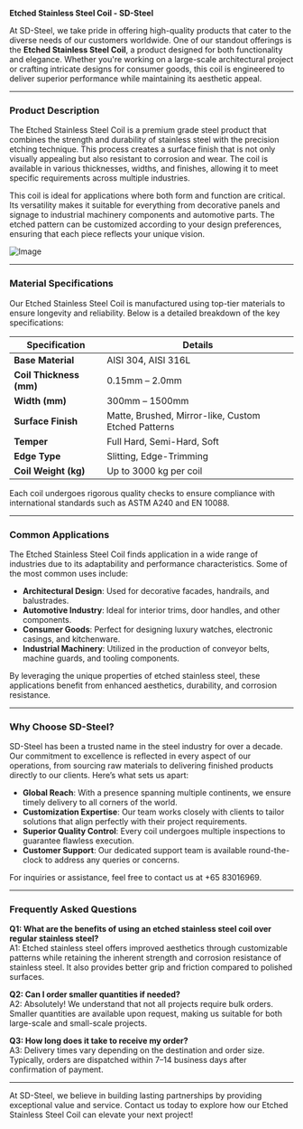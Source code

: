 **Etched Stainless Steel Coil - SD-Steel**

At SD-Steel, we take pride in offering high-quality products that cater to the diverse needs of our customers worldwide. One of our standout offerings is the **Etched Stainless Steel Coil**, a product designed for both functionality and elegance. Whether you're working on a large-scale architectural project or crafting intricate designs for consumer goods, this coil is engineered to deliver superior performance while maintaining its aesthetic appeal.

---

### **Product Description**
The Etched Stainless Steel Coil is a premium grade steel product that combines the strength and durability of stainless steel with the precision etching technique. This process creates a surface finish that is not only visually appealing but also resistant to corrosion and wear. The coil is available in various thicknesses, widths, and finishes, allowing it to meet specific requirements across multiple industries.

This coil is ideal for applications where both form and function are critical. Its versatility makes it suitable for everything from decorative panels and signage to industrial machinery components and automotive parts. The etched pattern can be customized according to your design preferences, ensuring that each piece reflects your unique vision.

![Image](https://github.com/user-attachments/assets/2567258e-e124-4816-932d-1809bd27ef0b)

---

### **Material Specifications**
Our Etched Stainless Steel Coil is manufactured using top-tier materials to ensure longevity and reliability. Below is a detailed breakdown of the key specifications:

| **Specification**       | **Details**                                                                 |
|--------------------------|-----------------------------------------------------------------------------|
| **Base Material**        | AISI 304, AISI 316L                                                         |
| **Coil Thickness (mm)**  | 0.15mm – 2.0mm                                                              |
| **Width (mm)**           | 300mm – 1500mm                                                              |
| **Surface Finish**       | Matte, Brushed, Mirror-like, Custom Etched Patterns                          |
| **Temper**               | Full Hard, Semi-Hard, Soft                                                  |
| **Edge Type**            | Slitting, Edge-Trimming                                                     |
| **Coil Weight (kg)**     | Up to 3000 kg per coil                                                      |

Each coil undergoes rigorous quality checks to ensure compliance with international standards such as ASTM A240 and EN 10088.

---

### **Common Applications**
The Etched Stainless Steel Coil finds application in a wide range of industries due to its adaptability and performance characteristics. Some of the most common uses include:

- **Architectural Design**: Used for decorative facades, handrails, and balustrades.
- **Automotive Industry**: Ideal for interior trims, door handles, and other components.
- **Consumer Goods**: Perfect for designing luxury watches, electronic casings, and kitchenware.
- **Industrial Machinery**: Utilized in the production of conveyor belts, machine guards, and tooling components.

By leveraging the unique properties of etched stainless steel, these applications benefit from enhanced aesthetics, durability, and corrosion resistance.

---

### **Why Choose SD-Steel?**
SD-Steel has been a trusted name in the steel industry for over a decade. Our commitment to excellence is reflected in every aspect of our operations, from sourcing raw materials to delivering finished products directly to our clients. Here’s what sets us apart:

- **Global Reach**: With a presence spanning multiple continents, we ensure timely delivery to all corners of the world.
- **Customization Expertise**: Our team works closely with clients to tailor solutions that align perfectly with their project requirements.
- **Superior Quality Control**: Every coil undergoes multiple inspections to guarantee flawless execution.
- **Customer Support**: Our dedicated support team is available round-the-clock to address any queries or concerns.

For inquiries or assistance, feel free to contact us at +65 83016969.

---

### **Frequently Asked Questions**

**Q1: What are the benefits of using an etched stainless steel coil over regular stainless steel?**  
A1: Etched stainless steel offers improved aesthetics through customizable patterns while retaining the inherent strength and corrosion resistance of stainless steel. It also provides better grip and friction compared to polished surfaces.

**Q2: Can I order smaller quantities if needed?**  
A2: Absolutely! We understand that not all projects require bulk orders. Smaller quantities are available upon request, making us suitable for both large-scale and small-scale projects.

**Q3: How long does it take to receive my order?**  
A3: Delivery times vary depending on the destination and order size. Typically, orders are dispatched within 7–14 business days after confirmation of payment.

---

At SD-Steel, we believe in building lasting partnerships by providing exceptional value and service. Contact us today to explore how our Etched Stainless Steel Coil can elevate your next project!
